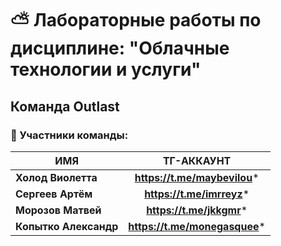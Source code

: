 # :partly_sunny: Лабораторные работы по дисциплине: "Облачные технологии и услуги"
## Команда Outlast
### :japanese_castle: Участники команды:

| ИМЯ | ТГ-АККАУНТ |
|----------------|:---------:|
| **Холод Виолетта** | **https://t.me/maybevilou*** | 
| **Сергеев Артём** | **https://t.me/imrreyz*** | 
| **Морозов Матвей** | **https://t.me/jkkgmr*** | 
| **Копытко Александр** | **https://t.me/monegasquee*** | 
